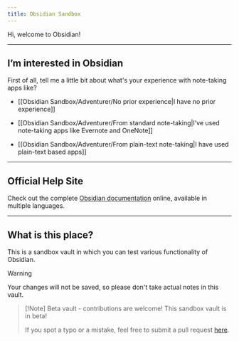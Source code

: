 ```yaml
---
title: Obsidian Sandbox
---
```


Hi, welcome to Obsidian!

---

## I’m interested in Obsidian

First of all, tell me a little bit about what's your experience with note-taking apps like?

- [[Obsidian Sandbox/Adventurer/No prior experience|I have no prior experience]]

- [[Obsidian Sandbox/Adventurer/From standard note-taking|I’ve used note-taking apps like Evernote and OneNote]]

- [[Obsidian Sandbox/Adventurer/From plain-text note-taking|I have used plain-text based apps]]

---

## Official Help Site
Check out the complete [Obsidian documentation](https://help.obsidian.md/) online, available in multiple languages.

---

## What is this place?

This is a sandbox vault in which you can test various functionality of Obsidian. 

> [!Warning]
> Your changes will not be saved, so please don't take actual notes in this vault.

> [!Note] Beta vault - contributions are welcome!
> This sandbox vault is in beta!
> 
> If you spot a typo or a mistake, feel free to submit a pull request [here](https://github.com/obsidianmd/obsidian-docs/tree/master/Sandbox).


